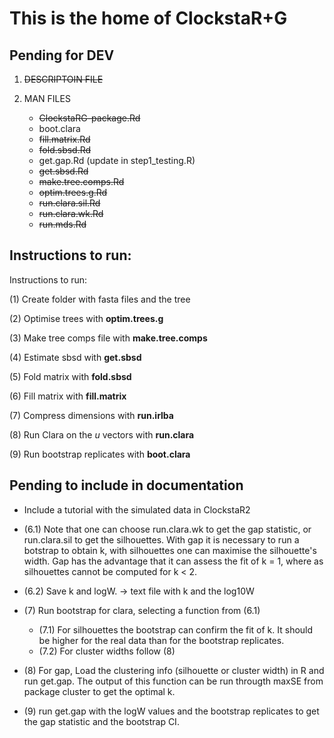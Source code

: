 
This is the home of ClockstaR+G
===============================

Pending for DEV
--------------

1. ~~DESCRIPTOIN FILE~~

2. MAN FILES
   - ~~ClockstaRG-package.Rd~~
   - boot.clara
   - ~~fill.matrix.Rd~~
   - ~~fold.sbsd.Rd~~
   - get.gap.Rd (update in step1_testing.R)
   - ~~get.sbsd.Rd~~
   - ~~make.tree.comps.Rd~~
   - ~~optim.trees.g.Rd~~
   - ~~run.clara.sil.Rd~~
   - ~~run.clara.wk.Rd~~
   - ~~run.mds.Rd~~




Instructions to run:
-----------------------------------------------------


Instructions to run:

(1) Create folder with fasta files and the tree

(2) Optimise trees with **optim.trees.g**

(3) Make tree comps file with **make.tree.comps**

(4) Estimate sbsd with **get.sbsd**

(5) Fold matrix with **fold.sbsd**

(6) Fill matrix with **fill.matrix**

(7) Compress dimensions with **run.irlba**

(8) Run Clara on the *u* vectors with **run.clara**

(9) Run bootstrap replicates with **boot.clara**



Pending to include in documentation
------------------------------------

- Include a tutorial with the simulated data in ClockstaR2

- (6.1) Note that one can choose run.clara.wk to get the gap statistic, or run.clara.sil to get the silhouettes. With gap it is necessary to run a botstrap to obtain k, with silhouettes one can maximise the silhouette's width. Gap has the advantage that it can assess the fit of k = 1, where as silhouettes cannot be computed for k < 2.

- (6.2) Save k and logW. -> text file with k and the log10W

- (7) Run bootstrap for clara, selecting a function from (6.1)
    
    - (7.1) For silhouettes the bootstrap can confirm the fit of k. It should be higher for the real data than for the bootstrap replicates.
    - (7.2) For cluster widths follow (8)

- (8) For gap, Load the clustering info (silhouette or cluster width) in R and run get.gap. The output of this function can be run througth maxSE from package cluster to get the optimal k.

- (9) run get.gap with the logW values and the bootstrap replicates to get the gap statistic and the bootstrap CI.


